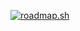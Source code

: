 [![roadmap.sh](https://roadmap.sh/card/tall/6684b38e1fed2580f1491334?variant=dark&roadmaps=backend%2Cdevops%2Cdatastructures-and-algorithms%2Cprompt-engineering)](https://roadmap.sh)
